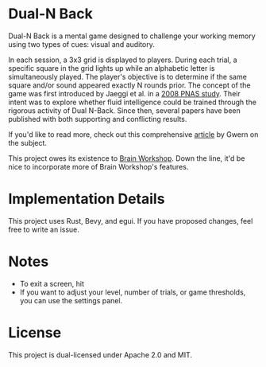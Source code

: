 # Dual-N Back

Dual-N Back is a mental game designed to challenge your working memory using two types of cues: visual and auditory.

In each session, a 3x3 grid is displayed to players. During each trial, a specific square in the grid lights up while an alphabetic letter is simultaneously played. The player's objective is to determine if the same square and/or sound appeared exactly N rounds prior.
The concept of the game was first introduced by Jaeggi et al. in a [2008 PNAS study](https://www.pnas.org/doi/10.1073/pnas.0801268105). Their intent was to explore whether fluid intelligence could be trained through the rigorous activity
of Dual N-Back. Since then, several papers have been published with both supporting and conflicting results. 

If you'd like to read more, check out this comprehensive [article](https://gwern.net/dnb-faq) by Gwern on the subject. 

This project owes its existence to [Brain Workshop](https://brainworkshop.sourceforge.net/). Down the line, it'd be nice to incorporate more of Brain Workshop's features.

# Implementation Details

This project uses Rust, Bevy, and egui. If you have proposed changes, feel free to write an issue. 

# Notes

- To exit a screen, hit <esc>
- If you want to adjust your level, number of trials, or game thresholds, you can use the settings panel.

# License

This project is dual-licensed under Apache 2.0 and MIT.

